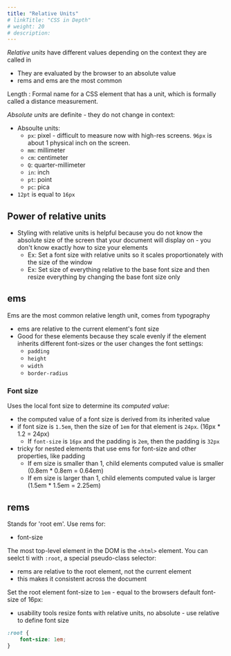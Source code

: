 ```yaml
---
title: "Relative Units"
# linkTitle: "CSS in Depth"
# weight: 20
# description:
---
```


_Relative units_ have different values depending on the context they are called in
- They are evaluated by the browser to an absolute value
- rems and ems are the most common

Length
: Formal name for a CSS element that has a unit, which is formally called a distance measurement.

_Absolute units_ are definite - they do not change in context:
- Absoulte units:
  - `px`: pixel - difficult to measure now with high-res screens. `96px` is about 1 physical inch on the screen.
  - `mm`: millimeter
  - `cm`: centimeter
  - `Q`: quarter-millimeter
  - `in`: inch 
  - `pt`: point 
  - `pc`: pica
- `12pt` is equal to `16px`

## Power of relative units

- Styling with relative units is helpful because you do not know the absolute size of the screen that your document will display on - you don't know exactly how to size your elements
  - Ex: Set a font size with relative units so it scales proportionately with the size of the window
  - Ex: Set size of everything relative to the base font size and then resize everything by changing the base font size only

## ems

Ems are the most common relative length unit, comes from typography
- ems are relative to the current element's font size
- Good for these elements because they scale evenly if the element inherits different font-sizes or the user changes the font settings:
  - `padding`
  - `height`
  - `width`
  - `border-radius`

### Font size 

Uses the local font size to determine its _computed value_:
- the computed value of a font size is derived from its inherited value
- if font size is `1.5em`, then the size of `1em` for that element is `24px`. (16px * 1.2 = 24px)
  - If `font-size` is `16px` and the padding is `2em`, then the padding is `32px`
- tricky for nested elements that use ems for font-size and other properties, like padding
  - If em size is smaller than 1, child elements computed value is smaller (0.8em * 0.8em = 0.64em)
  - If em size is larger than 1, child elements computed value is larger (1.5em * 1.5em = 2.25em)


## rems

Stands for 'root em'. Use rems for:
- font-size

The most top-level element in the DOM is the `<html>` element. You can seelct ti with `:root`, a special pseudo-class selector:
- rems are relative to the root element, not the current element
- this makes it consistent across the document

Set the root element font-size to `1em` - equal to the browsers default font-size of 16px:
- usability tools resize fonts with relative units, no absolute - use relative to define font size

```css
:root {
    font-size: 1em;
}
```